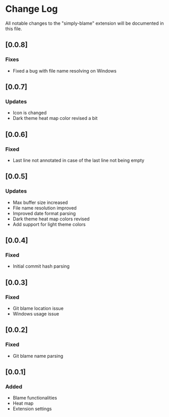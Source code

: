 # Change Log

All notable changes to the "simply-blame" extension will be documented in this file.

## [0.0.8]

### Fixes
 - Fixed a bug with file name resolving on Windows

## [0.0.7]

### Updates
 - Icon is changed
 - Dark theme heat map color revised a bit

## [0.0.6]

### Fixed
 - Last line not annotated in case of the last line not being empty

## [0.0.5]

### Updates
 - Max buffer size increased
 - File name resolution improved
 - Improved date format parsing
 - Dark theme heat map colors revised
 - Add support for light theme colors

## [0.0.4]

### Fixed
 - Initial commit hash parsing

## [0.0.3]

### Fixed
 - Git blame location issue
 - Windows usage issue

## [0.0.2]

### Fixed
 - Git blame name parsing

## [0.0.1] 

### Added

 - Blame functionalities
 - Heat map
 - Extension settings
 